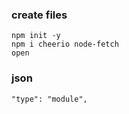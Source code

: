 ### create files

    npm init -y
    npm i cheerio node-fetch
    open


### json 

    "type": "module",